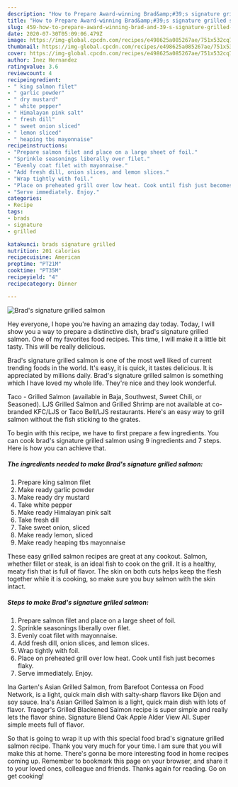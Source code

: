 ```yaml
---
description: "How to Prepare Award-winning Brad&amp;#39;s signature grilled salmon"
title: "How to Prepare Award-winning Brad&amp;#39;s signature grilled salmon"
slug: 459-how-to-prepare-award-winning-brad-and-39-s-signature-grilled-salmon
date: 2020-07-30T05:09:06.479Z
image: https://img-global.cpcdn.com/recipes/e498625a085267ae/751x532cq70/brads-signature-grilled-salmon-recipe-main-photo.jpg
thumbnail: https://img-global.cpcdn.com/recipes/e498625a085267ae/751x532cq70/brads-signature-grilled-salmon-recipe-main-photo.jpg
cover: https://img-global.cpcdn.com/recipes/e498625a085267ae/751x532cq70/brads-signature-grilled-salmon-recipe-main-photo.jpg
author: Inez Hernandez
ratingvalue: 3.6
reviewcount: 4
recipeingredient:
- " king salmon filet"
- " garlic powder"
- " dry mustard"
- " white pepper"
- " Himalayan pink salt"
- " fresh dill"
- " sweet onion sliced"
- " lemon sliced"
- " heaping tbs mayonnaise"
recipeinstructions:
- "Prepare salmon filet and place on a large sheet of foil."
- "Sprinkle seasonings liberally over filet."
- "Evenly coat filet with mayonnaise."
- "Add fresh dill, onion slices, and lemon slices."
- "Wrap tightly with foil."
- "Place on preheated grill over low heat. Cook until fish just becomes flaky."
- "Serve immediately. Enjoy."
categories:
- Recipe
tags:
- brads
- signature
- grilled

katakunci: brads signature grilled 
nutrition: 201 calories
recipecuisine: American
preptime: "PT21M"
cooktime: "PT35M"
recipeyield: "4"
recipecategory: Dinner

---
```



![Brad&#39;s signature grilled salmon](https://img-global.cpcdn.com/recipes/e498625a085267ae/751x532cq70/brads-signature-grilled-salmon-recipe-main-photo.jpg)

Hey everyone, I hope you're having an amazing day today. Today, I will show you a way to prepare a distinctive dish, brad&#39;s signature grilled salmon. One of my favorites food recipes. This time, I will make it a little bit tasty. This will be really delicious.

Brad&#39;s signature grilled salmon is one of the most well liked of current trending foods in the world. It's easy, it is quick, it tastes delicious. It is appreciated by millions daily. Brad&#39;s signature grilled salmon is something which I have loved my whole life. They're nice and they look wonderful.

Taco - Grilled Salmon (available in Baja, Southwest, Sweet Chili, or Seasoned). LJS Grilled Salmon and Grilled Shrimp are not available at co-branded KFC/LJS or Taco Bell/LJS restaurants. Here&#39;s an easy way to grill salmon without the fish sticking to the grates.


To begin with this recipe, we have to first prepare a few ingredients. You can cook brad&#39;s signature grilled salmon using 9 ingredients and 7 steps. Here is how you can achieve that.

<!--inarticleads1-->

##### The ingredients needed to make Brad&#39;s signature grilled salmon:

1. Prepare  king salmon filet
1. Make ready  garlic powder
1. Make ready  dry mustard
1. Take  white pepper
1. Make ready  Himalayan pink salt
1. Take  fresh dill
1. Take  sweet onion, sliced
1. Make ready  lemon, sliced
1. Make ready  heaping tbs mayonnaise


These easy grilled salmon recipes are great at any cookout. Salmon, whether fillet or steak, is an ideal fish to cook on the grill. It is a healthy, meaty fish that is full of flavor. The skin on both cuts helps keep the flesh together while it is cooking, so make sure you buy salmon with the skin intact. 

<!--inarticleads2-->

##### Steps to make Brad&#39;s signature grilled salmon:

1. Prepare salmon filet and place on a large sheet of foil.
1. Sprinkle seasonings liberally over filet.
1. Evenly coat filet with mayonnaise.
1. Add fresh dill, onion slices, and lemon slices.
1. Wrap tightly with foil.
1. Place on preheated grill over low heat. Cook until fish just becomes flaky.
1. Serve immediately. Enjoy.


Ina Garten&#39;s Asian Grilled Salmon, from Barefoot Contessa on Food Network, is a light, quick main dish with salty-sharp flavors like Dijon and soy sauce. Ina&#39;s Asian Grilled Salmon is a light, quick main dish with lots of flavor. Traeger&#39;s Grilled Blackened Salmon recipe is super simple and really lets the flavor shine. Signature Blend Oak Apple Alder View All. Super simple meets full of flavor. 

So that is going to wrap it up with this special food brad&#39;s signature grilled salmon recipe. Thank you very much for your time. I am sure that you will make this at home. There's gonna be more interesting food in home recipes coming up. Remember to bookmark this page on your browser, and share it to your loved ones, colleague and friends. Thanks again for reading. Go on get cooking!
